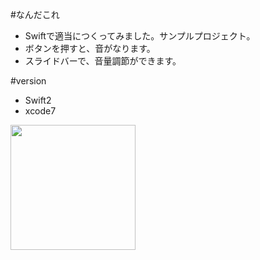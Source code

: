 #なんだこれ
* Swiftで適当につくってみました。サンプルプロジェクト。
* ボタンを押すと、音がなります。
* スライドバーで、音量調節ができます。

#version
* Swift2
* xcode7


<img src="https://ie.u-ryukyu.ac.jp/~e145702/swift_switch.png" width="200" hight="300">


